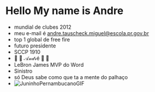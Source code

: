  # Hello My name is Andre
- mundial de clubes 2012
- meu e-mail é andre.tauscheck.miguel@escola.pr.gov.br
- top 1 global de free fire
- futuro presidente
- SCCP 1910
- 🐐 🎀 𝒜𝓃𝒹𝓇é 🎀 🐐
- LeBron James MVP do Word
- Sinistro
- só Deus sabe como que ta a mente do palhaço
- ![JuninhoPernambucanoGIF](https://github.com/user-attachments/assets/dc02c163-8cac-49d9-b569-0829ba20d1cd)

